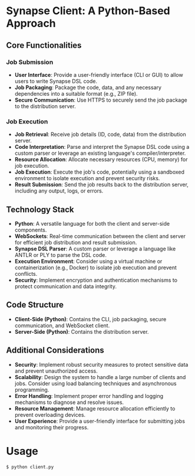 # Synapse Client: A Python-Based Approach

## Core Functionalities

### Job Submission
- **User Interface**: Provide a user-friendly interface (CLI or GUI) to allow users to write Synapse DSL code.
- **Job Packaging**: Package the code, data, and any necessary dependencies into a suitable format (e.g., ZIP file).
- **Secure Communication**: Use HTTPS to securely send the job package to the distribution server.

### Job Execution
- **Job Retrieval**: Receive job details (ID, code, data) from the distribution server.
- **Code Interpretation**: Parse and interpret the Synapse DSL code using a custom parser or leverage an existing language's compiler/interpreter.
- **Resource Allocation**: Allocate necessary resources (CPU, memory) for job execution.
- **Job Execution**: Execute the job's code, potentially using a sandboxed environment to isolate execution and prevent security risks.
- **Result Submission**: Send the job results back to the distribution server, including any output, logs, or errors.

## Technology Stack
- **Python**: A versatile language for both the client and server-side components.
- **WebSockets**: Real-time communication between the client and server for efficient job distribution and result submission.
- **Synapse DSL Parser**: A custom parser or leverage a language like ANTLR or PLY to parse the DSL code.
- **Execution Environment**: Consider using a virtual machine or containerization (e.g., Docker) to isolate job execution and prevent conflicts.
- **Security**: Implement encryption and authentication mechanisms to protect communication and data integrity.

## Code Structure
- **Client-Side (Python)**: Contains the CLI, job packaging, secure communication, and WebSocket client.
- **Server-Side (Python)**: Contains the distribution server.

## Additional Considerations
- **Security**: Implement robust security measures to protect sensitive data and prevent unauthorized access.
- **Scalability**: Design the system to handle a large number of clients and jobs. Consider using load balancing techniques and asynchronous programming.
- **Error Handling**: Implement proper error handling and logging mechanisms to diagnose and resolve issues.
- **Resource Management**: Manage resource allocation efficiently to prevent overloading devices.
- **User Experience**: Provide a user-friendly interface for submitting jobs and monitoring their progress.

# Usage 

```bash
$ python client.py 
```
